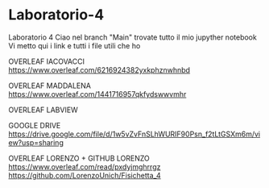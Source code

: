 # Laboratorio-4
Laboratorio 4
Ciao nel branch "Main" trovate tutto il mio jupyther notebook
Vi metto qui i link e tutti i file utili che ho

OVERLEAF IACOVACCI
https://www.overleaf.com/6216924382yxkphznwhnbd

OVERLEAF MADDALENA
https://www.overleaf.com/1441716957qkfydswwvmhr

OVERLEAF LABVIEW

GOOGLE DRIVE
https://drive.google.com/file/d/1w5vZvFnSLhWURIF90Psn_f2tLtGSXm6m/view?usp=sharing

OVERLEAF LORENZO + GITHUB LORENZO
https://www.overleaf.com/read/pxdyjmghrrgz
https://github.com/LorenzoUnich/Fisichetta_4
